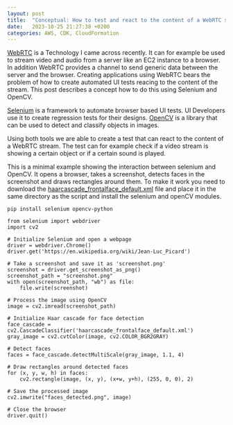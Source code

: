 ```yaml
---
layout: post
title:  "Conceptual: How to test and react to the content of a WebRTC stream"
date:   2023-10-25 21:27:38 +0200
categories: AWS, CDK, CloudFormation
---
```

[WebRTC](https://webrtc.org/) is a Technology I came across recently. It can for example be used to stream video and audio from a server like an EC2 instance to a browser. In addition WebRTC provides a channel to send generic data between the server and the browser. Creating applications using WebRTC bears the problem of how to create automated UI tests reacing to the content of the stream. This post describes a concept how to do this using Selenium and OpenCV. 

[Selenium](https://www.selenium.dev/) is a framework to automate browser based UI tests. UI Developers use it to create regression tests for their designs. [OpenCV](https://opencv.org/) is a library that can be used to detect and classify objects in images. 

Using both tools we are able to create a test that can react to the content of a WebRTC stream. The test can for example check if a video stream is showing a certain object or if a certain sound is played. 

This is a minimal example showing the interaction between selenium and OpenCV. It opens a browser, takes a screenshot, detects faces in the screenshot and draws rectangles around them. To make it work you need to download the [haarcascade_frontalface_default.xml](https://raw.githubusercontent.com/kipr/opencv/master/data/haarcascades/haarcascade_frontalface_default.xml) file and place it in the same directory as the script and install the selenium and openCV modules.

```bash:
pip install selenium opencv-python
```

```python:
from selenium import webdriver
import cv2

# Initialize Selenium and open a webpage
driver = webdriver.Chrome()
driver.get('https://en.wikipedia.org/wiki/Jean-Luc_Picard')

# Take a screenshot and save it as 'screenshot.png'
screenshot = driver.get_screenshot_as_png()
screenshot_path = "screenshot.png"
with open(screenshot_path, "wb") as file:
    file.write(screenshot)

# Process the image using OpenCV
image = cv2.imread(screenshot_path)

# Initialize Haar cascade for face detection
face_cascade = cv2.CascadeClassifier('haarcascade_frontalface_default.xml')
gray_image = cv2.cvtColor(image, cv2.COLOR_BGR2GRAY)

# Detect faces
faces = face_cascade.detectMultiScale(gray_image, 1.1, 4)

# Draw rectangles around detected faces
for (x, y, w, h) in faces:
    cv2.rectangle(image, (x, y), (x+w, y+h), (255, 0, 0), 2)

# Save the processed image
cv2.imwrite("faces_detected.png", image)

# Close the browser
driver.quit()
